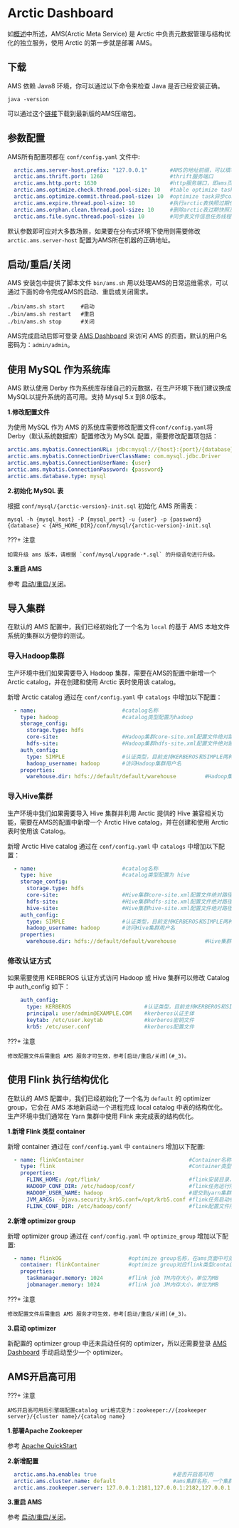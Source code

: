 # Arctic Dashboard

如[概述](../index.md)中所述，AMS(Arctic Meta Service) 是 Arctic 中负责元数据管理与结构优化的独立服务，使用 Arctic 的第一步就是部署 AMS。

## 下载
AMS 依赖 Java8 环境，你可以通过以下命令来检查 Java 是否已经安装正确。
```shell
java -version
```
可以通过这个[链接](https://github.com/NetEase/arctic/releases/download/v0.3.2-rc1/arctic-0.3.2-bin.zip)下载到最新版的AMS压缩包。

## 参数配置
AMS所有配置项都在 `conf/config.yaml` 文件中:

```yaml
  arctic.ams.server-host.prefix: "127.0.0.1"       #AMS的地址前缀，可以填写完整的地址，也可以只填写用于匹配真实地址的前缀(例如"192.168"，注意必须加双引号)
  arctic.ams.thrift.port: 1260                     #thrift服务端口
  arctic.ams.http.port: 1630                       #http服务端口，即ams页面端口
  arctic.ams.optimize.check.thread.pool-size: 10   #table optimize task任务运行时信息同步任务线程池大小
  arctic.ams.optimize.commit.thread.pool-size: 10  #optimize task异步commit线程池大小
  arctic.ams.expire.thread.pool-size: 10           #执行arctic表快照过期任务线程池大小
  arctic.ams.orphan.clean.thread.pool-size: 10     #删除arctic表过期快照及文件任务线程池大小
  arctic.ams.file.sync.thread.pool-size: 10        #同步表文件信息任务线程池大小
```
默认参数即可应对大多数场景，如果要在分布式环境下使用则需要修改 `arctic.ams.server-host` 配置为AMS所在机器的正确地址。

## 启动/重启/关闭
AMS 安装包中提供了脚本文件 `bin/ams.sh` 用以处理AMS的日常运维需求，可以通过下面的命令完成AMS的启动、重启或关闭需求。
```shell
./bin/ams.sh start     #启动
./bin/ams.sh restart   #重启
./bin/ams.sh stop      #关闭
```
AMS完成启动后即可登录 [AMS Dashboard](http://localhost:1630) 来访问 AMS 的页面，默认的用户名密码为：`admin/admin`。

## 使用 MySQL 作为系统库
AMS 默认使用 Derby 作为系统库存储自己的元数据，在生产环境下我们建议换成MySQL以提升系统的高可用。支持 Mysql 5.x 到8.0版本。

**1.修改配置文件**

为使用 MySQL 作为 AMS 的系统库需要修改配置文件`conf/config.yaml`将 Derby（默认系统数据库）配置修改为 MySQL 配置，需要修改配置项包括：

```yaml
arctic.ams.mybatis.ConnectionURL: jdbc:mysql://{host}:{port}/{database}  #MySQL 服务url
arctic.ams.mybatis.ConnectionDriverClassName: com.mysql.jdbc.Driver      #MySQL jdbc driver
arctic.ams.mybatis.ConnectionUserName: {user}                            #MySQL 访问用户名
arctic.ams.mybatis.ConnectionPassword: {password}                        #MySQL 访问密码
arctic.ams.database.type: mysql                                          #系统库类型
```


**2.初始化 MySQL 表**

根据 `conf/mysql/{arctic-version}-init.sql` 初始化 AMS 所需表：

```shell
mysql -h {mysql_host} -P {mysql_port} -u {user} -p {password} {database} < {AMS_HOME_DIR}/conf/mysql/{arctic-version}-init.sql
```

???+ 注意

    如需升级 ams 版本，请根据 `conf/mysql/upgrade-*.sql` 的升级语句进行升级。

**3.重启 AMS**

参考 [启动/重启/关闭](#_3)。

## 导入集群

在默认的 AMS 配置中，我们已经初始化了一个名为 `local` 的基于 AMS 本地文件系统的集群以方便你的测试。

### 导入Hadoop集群

生产环境中我们如果需要导入 Hadoop 集群，需要在AMS的配置中新增一个 Arctic catalog，并在创建和使用 Arctic 表时使用该 catalog。

新增 Arctic catalog 通过在 `conf/config.yaml` 中 `catalogs` 中增加以下配置：

```yaml
  - name:                           #catalog名称
    type: hadoop                    #catalog类型配置为hadoop
    storage_config:
      storage.type: hdfs
      core-site:                    #Hadoop集群core-site.xml配置文件绝对路径
      hdfs-site:                    #Hadoop集群hdfs-site.xml配置文件绝对路径
    auth_config:
      type: SIMPLE                  #认证类型，目前支持KERBEROS和SIMPLE两种类型
      hadoop_username: hadoop       #访问Hadoop集群用户名
    properties:
      warehouse.dir: hdfs://default/default/warehouse         #Hadoop集群仓库地址
```

### 导入Hive集群

生产环境中我们如果需要导入 Hive 集群并利用 Arctic 提供的 Hive 兼容相关功能，需要在AMS的配置中新增一个 Arctic Hive catalog，并在创建和使用 Arctic 表时使用该 Catalog。

新增 Arctic Hive catalog 通过在 `conf/config.yaml` 中 `catalogs` 中增加以下配置：

```yaml
  - name:                           #catalog名称
    type: hive                      #catalog类型配置为 hive
    storage_config:
      storage.type: hdfs
      core-site:                    #Hive集群core-site.xml配置文件绝对路径
      hdfs-site:                    #Hive集群hdfs-site.xml配置文件绝对路径
      hive-site:                    #Hive集群hive-site.xml配置文件绝对路径
    auth_config:
      type: SIMPLE                  #认证类型，目前支持KERBEROS和SIMPLE两种类型
      hadoop_username: hadoop       #访问Hive集群用户名
    properties:
      warehouse.dir: hdfs://default/default/warehouse         #Hive集群仓库地址
```

### 修改认证方式

如果需要使用 KERBEROS 认证方式访问 Hadoop 或 Hive 集群可以修改 Catalog 中 auth_config 如下：

```yaml
    auth_config:
      type: KERBEROS                       #认证类型，目前支持KERBEROS和SIMPLE两种类型
      principal: user/admin@EXAMPLE.COM    #kerberos认证主体
      keytab: /etc/user.keytab             #kerberos密钥文件
      krb5: /etc/user.conf                 #kerberos配置文件
```

???+ 注意

    修改配置文件后需重启 AMS 服务才可生效，参考[启动/重启/关闭](#_3)。

## 使用 Flink 执行结构优化

在默认的 AMS 配置中，我们已经初始化了一个名为 `default` 的 optimizer group，它会在 AMS 本地新启动一个进程完成 local catalog 中表的结构优化。
生产环境中我们通常在 Yarn 集群中使用 Flink 来完成表的结构优化。

**1.新增 Flink 类型 container**

新增 container 通过在 `conf/config.yaml` 中 `containers` 增加以下配置:

```yaml
  - name: flinkContainer                                 #Container名称
    type: flink                                          #Container类型，目前支持flink和local两种
    properties:
      FLINK_HOME: /opt/flink/                            #flink安装目录，用于启动flink类型Optimizer
      HADOOP_CONF_DIR: /etc/hadoop/conf/                 #flink任务运行所需hadoop集群配置文件所在目录
      HADOOP_USER_NAME: hadoop                           #提交到yarn集群用户
      JVM_ARGS: -Djava.security.krb5.conf=/opt/krb5.conf #flink任务启动参数，例如需要指定kerberos配置文件
      FLINK_CONF_DIR: /etc/hadoop/conf/                  #flink配置文件所在目录
```

**2.新增 optimizer group**

新增 optimizer group 通过在 `conf/config.yaml` 中 `optimize_group` 增加以下配置:

```yaml
  - name: flinkOG                     #optimize group名称，在ams页面中可见
    container: flinkContainer         #optimize group对应flink类型container名称
    properties:
      taskmanager.memory: 1024        #flink job TM内存大小，单位为MB
      jobmanager.memory: 1024         #flink job JM内存大小，单位为MB
```

???+ 注意

    修改配置文件后需重启 AMS 服务才可生效，参考[启动/重启/关闭](#_3)。

**3.启动 optimizer**

新配置的 optimizer group 中还未启动任何的 optimizer，所以还需要登录 [AMS Dashboard](http://localhost:1630) 手动启动至少一个 optimizer。


## AMS开启高可用

???+ 注意

    AMS开启高可用后引擎端配置catalog uri格式变为：zookeeper://{zookeeper server}/{cluster name}/{catalog name}

**1.部署Apache Zookeeper**

参考 [Apache QuickStart](https://zookeeper.apache.org/doc/r3.7.1/zookeeperStarted.html)

**2.新增配置**

```yaml
  arctic.ams.ha.enable: true                        #是否开启高可用
  arctic.ams.cluster.name: default                  #ams集群名称，一个集群内会保持一主多备
  arctic.ams.zookeeper.server: 127.0.0.1:2181,127.0.0.1:2182,127.0.0.1:2183   #zookeeper server地址
```

**3.重启 AMS**

参考 [启动/重启/关闭](#_3)。